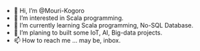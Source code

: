 - 👋 Hi, I’m @Mouri-Kogoro
- 👀 I’m interested in Scala programming.
- 🌱 I’m currently learning Scala programming, No-SQL Database.
- 💞️ I’m planing to built some IoT, AI, Big-data projects.
- 📫 How to reach me ... may be, inbox.

<!---
Mouri-Kogoro/Mouri-Kogoro is a ✨ special ✨ repository because its `README.md` (this file) appears on your GitHub profile.
You can click the Preview link to take a look at your changes.
--->
